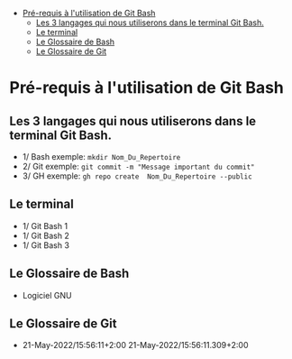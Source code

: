 
- [Pré-requis à l'utilisation de Git Bash](#Pré-requis-à-l-utilisation-de-Git-Bash)
	- [Les 3 langages qui nous utiliserons dans le terminal Git Bash.](#Les-3-langages-qui-nous-utiliserons-dans-le-terminal-Git-Bash.)
	- [Le terminal](#Le-terminal)
	- [Le Glossaire de Bash](#Le-Glossaire-de-Bash)
	- [Le Glossaire de Git](#Le-Glossaire-de-Git)
# Pré-requis à l'utilisation de Git Bash
## Les 3 langages qui nous utiliserons dans le terminal Git Bash.
- 1/    Bash exemple: `mkdir Nom_Du_Repertoire`
- 2/    Git exemple: `git commit -m "Message important du commit"`
- 3/    GH exemple: `gh repo create  Nom_Du_Repertoire --public`
## Le terminal
- 1/ Git Bash 1
- 1/ Git Bash 2
- 1/ Git Bash 3
## Le Glossaire de Bash
- Logiciel GNU
## Le Glossaire de Git
- 21-May-2022/15:56:11+2:00 21-May-2022/15:56:11.309+2:00